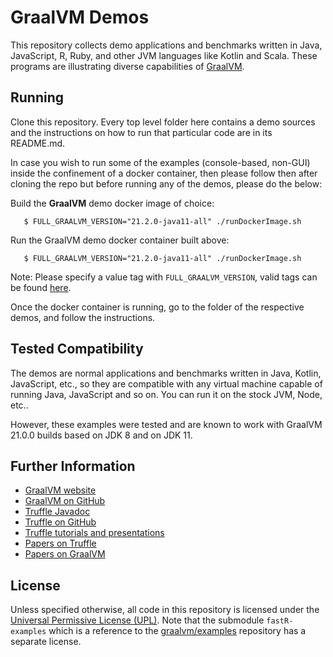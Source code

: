 # GraalVM Demos

This repository collects demo applications and benchmarks written in Java, JavaScript, R, Ruby, and other JVM languages like Kotlin and Scala. These programs are illustrating diverse capabilities of [GraalVM](http://graalvm.org).

## Running

Clone this repository. Every top level folder here contains a demo sources and the instructions on how to run that particular code are in its README.md.

In case you wish to run some of the examples (console-based, non-GUI) inside the confinement of a docker container, then please follow then after cloning the repo but before running any of the demos, please do the below:

Build the **GraalVM** demo docker image of choice:
```
   $ FULL_GRAALVM_VERSION="21.2.0-java11-all" ./runDockerImage.sh
```

Run the GraalVM demo docker container built above:
```
   $ FULL_GRAALVM_VERSION="21.2.0-java11-all" ./runDockerImage.sh
```

Note: Please specify a value tag with `FULL_GRAALVM_VERSION`, valid tags can be found [here](https://hub.docker.com/r/findepi/graalvm/tags). 

Once the docker container is running, go to the folder of the respective demos, and follow the instructions.

## Tested Compatibility

The demos are normal applications and benchmarks written in Java, Kotlin, JavaScript, etc., so they are compatible with any virtual machine capable of running Java, JavaScript and so on. You can run it on the stock JVM, Node, etc..

However, these examples were tested and are known to work with GraalVM 21.0.0 builds based on JDK 8 and on JDK 11.

## Further Information

* [GraalVM website](https://www.graalvm.org)
* [GraalVM on GitHub](https://github.com/oracle/graal/tree/master/compiler)
* [Truffle Javadoc](http://www.graalvm.org/truffle/javadoc/)
* [Truffle on GitHub](https://github.com/oracle/graal/tree/master/truffle)
* [Truffle tutorials and presentations](https://github.com/oracle/graal/blob/master/docs/Publications.md)
* [Papers on Truffle](http://ssw.jku.at/Research/Projects/JVM/Truffle.html)
* [Papers on GraalVM](http://ssw.jku.at/Research/Projects/JVM/Graal.html)

## License

Unless specified otherwise, all code in this repository is licensed under the [Universal Permissive License (UPL)](http://opensource.org/licenses/UPL). Note that the submodule `fastR-examples` which is a reference to the
[graalvm/examples](https://github.com/graalvm/examples) repository has a separate license.
